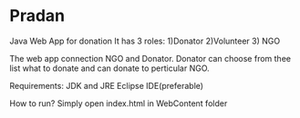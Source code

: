 # Pradan
 Java Web App for donation
 It has 3 roles: 1)Donator 2)Volunteer 3) NGO
 
 The web app connection NGO and Donator. Donator can choose from thee list what to donate and can donate to perticular NGO.
 
 Requirements:
 JDK and JRE
 Eclipse IDE(preferable)
 
 How to run?
 Simply open index.html in WebContent folder
